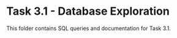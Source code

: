 # Task 3.1 - Database Exploration
This folder contains SQL queries and documentation for Task 3.1.

